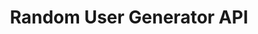 ---
title: 'Random User Generator API'
description: 'Documentation for the Random User Generator API'
link: 'https://randomuser.me/documentation#howto'
imageURL: 'https://res.cloudinary.com/dc6mrv5cb/image/upload/v1697320184/personal-resources/apis/randomuser.me_documentation_yyzmsg.png'
---